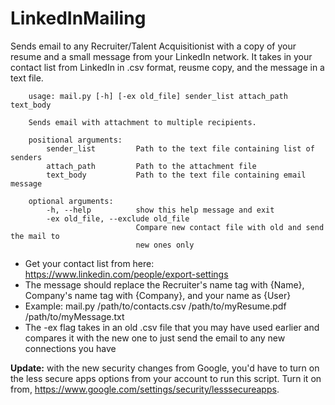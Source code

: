 LinkedInMailing
===============
Sends email to any Recruiter/Talent Acquisitionist with a copy of your resume and a small message from your LinkedIn network.
It takes in your contact list from LinkedIn in .csv format, reusme copy, and the message in a text file.

```
    usage: mail.py [-h] [-ex old_file] sender_list attach_path text_body
      
    Sends email with attachment to multiple recipients.
      
    positional arguments:
        sender_list         Path to the text file containing list of senders
        attach_path         Path to the attachment file
        text_body           Path to the text file containing email message
        
    optional arguments:
        -h, --help          show this help message and exit
        -ex old_file, --exclude old_file
                            Compare new contact file with old and send the mail to
                            new ones only
```

- Get your contact list from here: https://www.linkedin.com/people/export-settings
- The message should replace the Recruiter's name tag with {Name}, Company's name tag with {Company}, and your name as {User}
- Example: mail.py /path/to/contacts.csv /path/to/myResume.pdf /path/to/myMessage.txt
- The -ex flag takes in an old .csv file that you may have used earlier and compares it with the new one to just send the email to any new connections you have

**Update:** with the new security changes from Google, you'd have to turn on the less secure apps options from your account to run this script. Turn it on from, https://www.google.com/settings/security/lesssecureapps.

